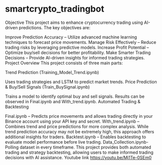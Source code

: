 # smartcrypto_tradingbot

Objective
This project aims to enhance cryptocurrency trading using AI-driven predictions. The key objectives are:

Improve Prediction Accuracy – Utilize advanced machine learning techniques to forecast price movements.
Manage Risk Effectively – Reduce trading risks by leveraging predictive models.
Increase Profit Potential – Optimize buy/sell decisions for better profitability.
Make Smarter Trading Decisions – Provide AI-driven insights for informed trading strategies.
Project Overview
This project consists of three main parts:

Trend Prediction (Training_Model_Trend.ipynb)

Uses trading strategies and LSTM to predict market trends.
Price Prediction & Buy/Sell Signals (Train_BuySignal.ipynb)

Trains a model to identify optimal buy and sell signals.
Results can be observed in Final.ipynb and With_trend.ipynb.
Automated Trading & Backtesting

Final.ipynb – Predicts price movements and allows trading directly in your Binance account using your API key and secret.
With_trend.ipynb – Combines trend and price predictions for more complex analysis. While trend prediction accuracy may not be extremely high, this approach offers additional insights for traders.
Backtest.ipynb – Enables backtesting to evaluate model performance before live trading.
Data_Collection.ipynb-Polling dataset in every timeframe.
This project provides both automated trading and strategy backtesting, allowing users to make informed trading decisions with AI assistance.
Youtube link https://youtu.be/Mj1Te-0SEm0
